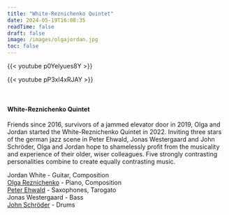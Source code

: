 ```yaml
---
title: "White-Reznichenko Quintet"
date: 2024-05-19T16:08:35
readTime: false 
draft: false
image: /images/olgajordan.jpg
toc: false
---
```


{{< youtube p0Yelyues8Y >}}

{{< youtube pP3xl4xRJAY >}}

<br />

#### White-Reznichenko Quintet

Friends since 2016, survivors of a jammed elevator door in 2019, Olga and Jordan started the White-Reznichenko Quintet in 2022. Inviting three stars of the german jazz scene in Peter Ehwald, Jonas Westergaard and John Schröder, Olga and Jordan hope to shamelessly profit from the musicality and experience of their older, wiser colleagues. Five strongly contrasting personalities combine to create equally contrasting music.

Jordan White - Guitar, Composition  
[Olga Reznichenko](https://www.olgareznichenko.com/) - Piano, Composition  
[Peter Ehwald](https://www.peter-ehwald.net/) - Saxophones, Tarogato  
Jonas Westergaard - Bass  
[John Schröder](https://john-schroeder.de/) - Drums  

